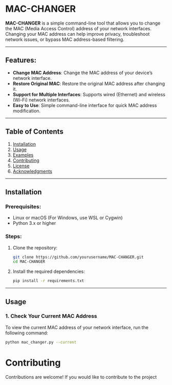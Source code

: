 # MAC-CHANGER

**MAC-CHANGER** is a simple command-line tool that allows you to change the MAC (Media Access Control) address of your network interfaces. Changing your MAC address can help improve privacy, troubleshoot network issues, or bypass MAC address-based filtering.

---

## Features:
- **Change MAC Address**: Change the MAC address of your device’s network interface.
- **Restore Original MAC**: Restore the original MAC address after changing it.
- **Support for Multiple Interfaces**: Supports wired (Ethernet) and wireless (Wi-Fi) network interfaces.
- **Easy to Use**: Simple command-line interface for quick MAC address modification.

---

## Table of Contents

1. [Installation](#installation)
2. [Usage](#usage)
3. [Examples](#examples)
4. [Contributing](#contributing)
5. [License](#license)
6. [Acknowledgments](#acknowledgments)

---

## Installation

### Prerequisites:
- Linux or macOS (For Windows, use WSL or Cygwin)
- Python 3.x or higher

### Steps:
1. Clone the repository:

    ```bash
    git clone https://github.com/yourusername/MAC-CHANGER.git
    cd MAC-CHANGER
    ```

2. Install the required dependencies:

    ```bash
    pip install -r requirements.txt
    ```

---

## Usage

### 1. Check Your Current MAC Address
To view the current MAC address of your network interface, run the following command:

```bash
python mac_changer.py --current
```

# Contributing
Contributions are welcome! If you would like to contribute to the project
